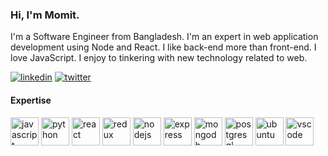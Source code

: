 ### Hi, I'm Momit.

I'm a Software Engineer from Bangladesh. I'm an expert in web application development using Node and React. I like back-end more than front-end. I love JavaScript. I enjoy to tinkering with new technology related to web.

<a href="https://linkedin.com/in/momitrahman" target="_blank"><img src="https://img.shields.io/badge/linkedin-%231E77B5.svg?&style=for-the-badge&logo=linkedin&logoColor=white" alt="linkedin" /></a> <a href="https://twitter.com/momitrahman" target="_blank"><img src="https://img.shields.io/badge/twitter-%2300acee.svg?&style=for-the-badge&logo=twitter&logoColor=white" alt="twitter"/></a>

#### Expertise

<img src="https://devicons.github.io/devicon/devicon.git/icons/javascript/javascript-original.svg" alt="javascript" title="JavaScript" height="45" width="45"> <img src="https://cdn.worldvectorlogo.com/logos/python-5.svg" alt="python" title="Python" height="45" width="45"> <img src="https://cdn.worldvectorlogo.com/logos/react-2.svg" alt="react" title="React" height="45" width="45"> <img src="https://devicons.github.io/devicon/devicon.git/icons/redux/redux-original.svg" alt="redux" title="Redux" height="45" width="45"> <img src="https://devicons.github.io/devicon/devicon.git/icons/nodejs/nodejs-original.svg" alt="nodejs " title="Node" height="45" width="45"> <img src="https://devicons.github.io/devicon/devicon.git/icons/express/express-original.svg" alt="express" title="Express" height="45" width="45"> <img src="https://devicons.github.io/devicon/devicon.git/icons/mongodb/mongodb-original.svg" alt="mongodb" title="MongoDB" height="45" width="45"> <img src="https://devicons.github.io/devicon/devicon.git/icons/postgresql/postgresql-original.svg" alt="postgresql" title="PostgreSQL" height="45" width="45"> <img src="https://devicons.github.io/devicon/devicon.git/icons/ubuntu/ubuntu-plain.svg" alt="ubuntu" title="Ubuntu" height="45" width="45"> <img src="https://cdn.worldvectorlogo.com/logos/visual-studio-code-1.svg" alt="vscode" title="Visual Studio Code" height="45" width="45">

<!-- <img src="" alt="" title="" height="45" width="45"> -->
